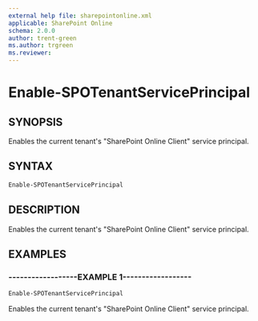 ```yaml
---
external help file: sharepointonline.xml
applicable: SharePoint Online
schema: 2.0.0
author: trent-green
ms.author: trgreen
ms.reviewer:
---
```


# Enable-SPOTenantServicePrincipal

## SYNOPSIS

Enables the current tenant's "SharePoint Online Client" service principal.

## SYNTAX

```powershell
Enable-SPOTenantServicePrincipal
```

## DESCRIPTION

Enables the current tenant's "SharePoint Online Client" service principal.

## EXAMPLES

### ------------------EXAMPLE 1------------------

```powershell
Enable-SPOTenantServicePrincipal
```

Enables the current tenant's "SharePoint Online Client" service principal.
